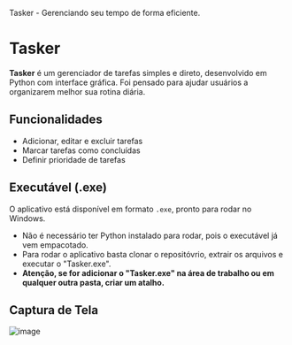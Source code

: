 Tasker - Gerenciando seu tempo de forma eficiente.

# Tasker

**Tasker** é um gerenciador de tarefas simples e direto, desenvolvido em Python com interface gráfica. Foi pensado para ajudar usuários a organizarem melhor sua rotina diária.



## Funcionalidades
- Adicionar, editar e excluir tarefas
- Marcar tarefas como concluídas
- Definir prioridade de tarefas

##  Executável (.exe)
O aplicativo está disponível em formato `.exe`, pronto para rodar no Windows.  
- Não é necessário ter Python instalado para rodar, pois o executável já vem empacotado.
- Para rodar o aplicativo basta clonar o repositóvrio, extrair os arquivos e executar o "Tasker.exe".
- **Atenção, se for adicionar o "Tasker.exe" na área de trabalho ou em qualquer outra pasta, criar um atalho.**


## Captura de Tela
![image](https://github.com/user-attachments/assets/36147b3b-f33b-4c3d-b9e0-480d2b43fb6a)




